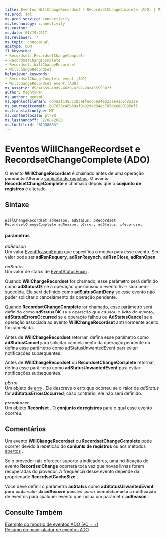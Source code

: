```yaml
---
title: Eventos WillChangeRecordset e RecordsetChangeComplete (ADO) | Microsoft Docs
ms.prod: sql
ms.prod_service: connectivity
ms.technology: connectivity
ms.custom: ''
ms.date: 01/19/2017
ms.reviewer: ''
ms.topic: conceptual
apitype: COM
f1_keywords:
- Recordset::RecordsetChangeComplete
- RecordsetChangeComplete
- Recordset::WillChangeRecordset
- WillChangeRecordset
helpviewer_keywords:
- RecordsetChangeComplete event [ADO]
- WillChangeRecordset event [ADO]
ms.assetid: d5d44659-e0d9-46d9-a297-99c43555082f
author: MightyPen
ms.author: genemi
ms.openlocfilehash: dd4e2f1485c18ce1fecc76d4eb23aa4132d85329
ms.sourcegitcommit: b87d36c46b39af8b929ad94ec707dee8800950f5
ms.translationtype: MT
ms.contentlocale: pt-BR
ms.lasthandoff: 02/08/2020
ms.locfileid: "67938683"
---
```

# <a name="willchangerecordset-and-recordsetchangecomplete-events-ado"></a>Eventos WillChangeRecordset e RecordsetChangeComplete (ADO)
O evento **WillChangeRecordset** é chamado antes de uma operação pendente Alterar o [conjunto de registros](../../../ado/reference/ado-api/recordset-object-ado.md). O evento **RecordsetChangeComplete** é chamado depois que o **conjunto de registros** é alterado.  
  
## <a name="syntax"></a>Sintaxe  
  
```  
  
WillChangeRecordset adReason, adStatus, pRecordset  
RecordsetChangeComplete adReason, pError, adStatus, pRecordset  
```  
  
#### <a name="parameters"></a>parâmetros  
 *adReason*  
 Um valor [EventReasonEnum](../../../ado/reference/ado-api/eventreasonenum.md) que especifica o motivo para esse evento. Seu valor pode ser **adRsnRequery**, **adRsnResynch**, **adRsnClose**, **adRsnOpen**.  
  
 *adStatus*  
 Um valor de status de [EventStatusEnum](../../../ado/reference/ado-api/eventstatusenum.md) .  
  
 Quando **WillChangeRecordset** for chamado, esse parâmetro será definido como **adStatusOK** se a operação que causou o evento tiver sido bem-sucedida. Ele será definido como **adStatusCantDeny** se esse evento não puder solicitar o cancelamento da operação pendente.  
  
 Quando **RecordsetChangeComplete** for chamado, esse parâmetro será definido como **adStatusOK** se a operação que causou o êxito do evento, **adStatusErrorsOccurred** se a operação falhou ou **AdStatusCancel** se a operação associada ao evento **WillChangeRecordset** anteriormente aceito foi cancelada.  
  
 Antes de **WillChangeRecordset** retornar, defina esse parâmetro como **adStatusCancel** para solicitar cancelamento da operação pendente ou defina esse parâmetro como adStatusUnwantedEvent para evitar notificações subsequentes.  
  
 Antes de **WillChangeRecordset** ou **RecordsetChangeComplete** retornar, defina esse parâmetro como **adStatusUnwantedEvent** para evitar notificações subsequentes.  
  
 *pError*  
 Um objeto de [erro](../../../ado/reference/ado-api/error-object.md) . Ele descreve o erro que ocorreu se o valor de *adStatus* for **adStatusErrorsOccurred**; caso contrário, ele não será definido.  
  
 *precaboset*  
 Um objeto **Recordset** . O **conjunto de registros** para o qual esse evento ocorreu.  
  
## <a name="remarks"></a>Comentários  
 Um evento **WillChangeRecordset** ou **RecordsetChangeComplete** pode ocorrer devido à [repetição](../../../ado/reference/ado-api/requery-method.md) do **conjunto de registros** ou aos métodos [abertos](../../../ado/reference/ado-api/open-method-ado-recordset.md) .  
  
 Se o provedor não oferecer suporte a indicadores, uma notificação de evento **RecordsetChange** ocorrerá toda vez que novas linhas forem recuperadas do provedor. A frequência desse evento depende da propriedade **RecordsetCacheSize** .  
  
 Você deve definir o parâmetro **adStatus** como **adStatusUnwantedEvent** para cada valor de **adReason** possível parar completamente a notificação de eventos para qualquer evento que inclua um parâmetro **adReason** .  
  
## <a name="see-also"></a>Consulte Também  
 [Exemplo do modelo de eventos ADO (VC + +)](../../../ado/reference/ado-api/ado-events-model-example-vc.md)   
 [Resumo do manipulador de eventos ADO](../../../ado/guide/data/ado-event-handler-summary.md)
